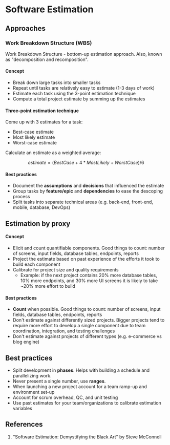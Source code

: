 # Software Estimation

## Approaches

### Work Breakdown Structure \(WBS\)

Work Breakdown Structure - bottom-up estimation approach. Also, known as "decomposition and recomposition".

#### Concept

* Break down large tasks into smaller tasks
* Repeat until tasks are relatively easy to estimate \(1-3 days of work\)
* Estimate each task using the 3-point estimation technique
* Compute a total project estimate by summing up the estimates

#### Three-point estimation technique

Come up with 3 estimates for a task:

* Best-case estimate
* Most likely estimate
* Worst-case estimate

Calculate an estimate as a weighted average:

$$
estimate = (BestCase + 4 * MostLikely + WorstCase)/6
$$

#### **Best practices**

* Document the **assumptions** and **decisions** that influenced the estimate
* Group tasks by **feature/epic** and **dependencies** to ease the descoping process
* Split tasks into separate technical areas \(e.g. back-end, front-end, mobile, database, DevOps\)

## Estimation by proxy

#### Concept

* Elicit and count quantifiable components. Good things to count: number of screens, input fields, database tables, endpoints, reports
* Project the estimate based on past experience of the efforts it took to build each component
* Calibrate for project size and quality requirements
  * Example: if the next project contains 20% more database tables, 10% more endpoints, and 30% more UI screens it is likely to take ~20% more effort to build 

#### Best practices

* **Count** when possible. Good things to count: number of screens, input fields, database tables, endpoints, reports
* Don't estimate against differently sized projects. Bigger projects tend to require more effort to develop a single component due to team coordination, integration, and testing challenges
* Don't estimate against projects of different types \(e.g. e-commerce vs blog engine\)

## Best practices

* Split development in **phases**. Helps with building a schedule and parallelizing work.
* Never present a single number, use **ranges**.
* When launching a new project account for a team ramp-up and environment set-up
* Account for scrum overhead, QC, and unit testing
* Use past estimates for your team/organizations to calibrate estimation variables

## References

1. "Software Estimation: Demystifying the Black Art" by Steve McConnell

